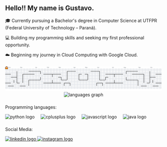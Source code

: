 ## Hello!! My name is Gustavo.
🎓 Currently pursuing a Bachelor's degree in Computer Science at UTFPR (Federal University of Technology – Paraná).

💻 Building my programming skills and seeking my first professional opportunity.

☁️ Beginning my journey in Cloud Computing with Google Cloud.

<!-- 👉 [Currículo](https://gustavo-hac.github.io/) -->

###
<picture>
  <source media="(prefers-color-scheme: dark)" srcset="https://raw.githubusercontent.com/gustavo-hac/gustavo-hac/output/pacman-contribution-graph-dark.svg">
  <source media="(prefers-color-scheme: light)" srcset="https://raw.githubusercontent.com/gustavo-hac/gustavo-hac/output/pacman-contribution-graph.svg">
  <img alt="pacman contribution graph" src="https://raw.githubusercontent.com/gustavo-hac/gustavo-hac/output/pacman-contribution-graph.svg">
</picture>

<div align="center">
<img src="https://github-readme-stats.vercel.app/api/top-langs?username=gustavo-hac&locale=en&hide_title=false&layout=compact&card_width=320&langs_count=5&theme=dark&hide_border=true&order=2" height="150" alt="languages graph"  />
</div>



###
<p align="left">Programming languages:</p>


<div align="left";>
  <img src="https://cdn.jsdelivr.net/gh/devicons/devicon/icons/python/python-original.svg" height="40" alt="python logo"  />
  <img width="12" />
  <img src="https://cdn.jsdelivr.net/gh/devicons/devicon/icons/cplusplus/cplusplus-plain.svg" height="40" alt="cplusplus logo"  />
  <img width="12" />
  <img src="https://cdn.jsdelivr.net/gh/devicons/devicon/icons/javascript/javascript-original.svg" height="40" alt="javascript logo"  />
  <img width="12" />
  <img src="https://cdn.jsdelivr.net/gh/devicons/devicon/icons/java/java-original-wordmark.svg" height="40" alt="java logo"  />
  
</div>

###
<p align="left">Social Media:</p>

<div align="left">
  <a href="https://www.linkedin.com/in/gustavo-h-a-costa/" target="_blank">
    <img src="https://img.shields.io/static/v1?message=LinkedIn&logo=linkedin&label=&color=0077B5&logoColor=white&labelColor=&style=flat" height="40" alt="linkedin logo"  />
  </a>
  <a href="https://www.instagram.com/gustavo_h.a.c" target="_blank">
    <img src="https://img.shields.io/static/v1?message=Instagram&logo=instagram&label=&color=E4405F&logoColor=white&labelColor=&style=flat" height="40" alt="instagram logo"  />
  </a>
</div>

###
